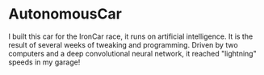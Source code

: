 # AutonomousCar
I built this car for the IronCar race, it runs on artificial intelligence. It is the result of several weeks of tweaking and programming. Driven by two computers and a deep convolutional neural network, it reached "lightning" speeds in my garage! 
